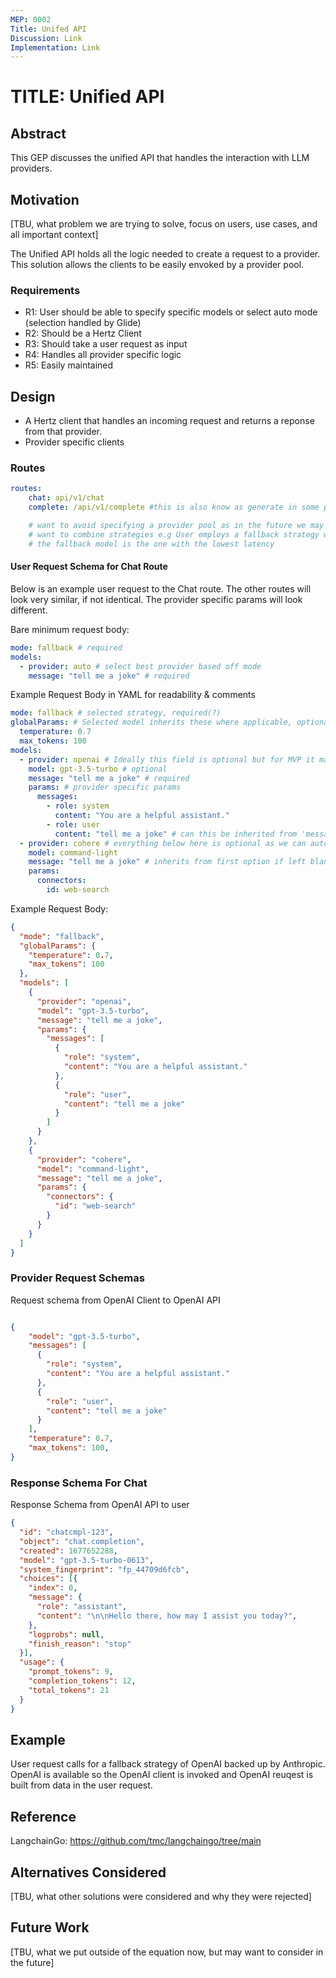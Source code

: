 ```yaml
---
MEP: 0002
Title: Unifed API
Discussion: Link
Implementation: Link
---
```


# TITLE: Unified API

## Abstract

This GEP discusses the unified API that handles the interaction with LLM providers.

## Motivation

[TBU, what problem we are trying to solve, focus on users, use cases, and all important context]

The Unified API holds all the logic needed to create a request to a provider. This solution allows the clients to be easily
envoked by a provider pool.


### Requirements

- R1: User should be able to specify specific models or select auto mode (selection handled by Glide)
- R2: Should be a Hertz Client
- R3: Should take a user request as input
- R4: Handles all provider specific logic
- R5: Easily maintained


## Design


- A Hertz client that handles an incoming request and returns a reponse from that provider.
- Provider specific clients

### Routes
```yaml
routes:
    chat: api/v1/chat
    complete: /api/v1/complete #this is also know as generate in some providers

    # want to avoid specifying a provider pool as in the future we may
    # want to combine strategies e.g User employs a fallback strategy where
    # the fallback model is the one with the lowest latency
```

#### User Request Schema for Chat Route

Below is an example user request to the Chat route. The other routes will look very similar, if not identical. The provider specific params will look different.

Bare minimum request body:

```yaml
mode: fallback # required
models:
  - provider: auto # select best provider based off mode
    message: "tell me a joke" # required
```


Example Request Body in YAML for readability & comments

```yaml
mode: fallback # selected strategy, required(?)
globalParams: # Selected model inherits these where applicable, optional
  temperature: 0.7
  max_tokens: 100
models:
  - provider: openai # Ideally this field is optional but for MVP it may need to be required I think
    model: gpt-3.5-turbo # optional
    message: "tell me a joke" # required
    params: # provider specific params
      messages:
        - role: system
          content: "You are a helpful assistant."
        - role: user
          content: "tell me a joke" # can this be inherited from 'message'
  - provider: cohere # everything below here is optional as we can auto select a backup and pass the global params to it
    model: command-light
    message: "tell me a joke" # inherits from first option if left blank
    params:
      connectors:
        id: web-search
```

Example Request Body:

```json
{
  "mode": "fallback",
  "globalParams": {
    "temperature": 0.7,
    "max_tokens": 100
  },
  "models": [
    {
      "provider": "openai",
      "model": "gpt-3.5-turbo",
      "message": "tell me a joke",
      "params": {
        "messages": [
          {
            "role": "system",
            "content": "You are a helpful assistant."
          },
          {
            "role": "user",
            "content": "tell me a joke"
          }
        ]
      }
    },
    {
      "provider": "cohere",
      "model": "command-light",
      "message": "tell me a joke",
      "params": {
        "connectors": {
          "id": "web-search"
        }
      }
    }
  ]
}

```

### Provider Request Schemas

Request schema from OpenAI Client to OpenAI API

```json

{
    "model": "gpt-3.5-turbo",
    "messages": [
      {
        "role": "system",
        "content": "You are a helpful assistant."
      },
      {
        "role": "user",
        "content": "tell me a joke"
      }
    ],
    "temperature": 0.7,
    "max_tokens": 100,
}

```

### Response Schema For Chat

Response Schema from OpenAI API to user

```json
{
  "id": "chatcmpl-123",
  "object": "chat.completion",
  "created": 1677652288,
  "model": "gpt-3.5-turbo-0613",
  "system_fingerprint": "fp_44709d6fcb",
  "choices": [{
    "index": 0,
    "message": {
      "role": "assistant",
      "content": "\n\nHello there, how may I assist you today?",
    },
    "logprobs": null,
    "finish_reason": "stop"
  }],
  "usage": {
    "prompt_tokens": 9,
    "completion_tokens": 12,
    "total_tokens": 21
  }
}

```

## Example

User request calls for a fallback strategy of  OpenAI backed up by Anthropic. OpenAI is available so the OpenAI client is invoked and OpenAI reuqest is built from data in the user request.

## Reference

LangchainGo: https://github.com/tmc/langchaingo/tree/main

## Alternatives Considered

[TBU, what other solutions were considered and why they were rejected]

## Future Work

[TBU, what we put outside of the equation now, but may want to consider in the future]
